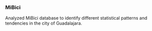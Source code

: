 ### MiBici 

Analyzed MiBici database to identify different statistical patterns and
tendencies in the city of Guadalajara.
